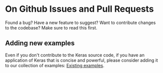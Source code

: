 # On Github Issues and Pull Requests

Found a bug? Have a new feature to suggest? Want to contribute changes to the codebase? Make sure to read this first.


## Adding new examples

Even if you don't contribute to the Keras source code, if you have an application of Keras that is concise and powerful, please consider adding it to our collection of examples: [Existing examples](https://github.com/sciann/sciann/tree/master/examples). 
